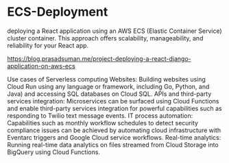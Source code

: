 # ECS-Deployment
deploying a React application using an AWS ECS (Elastic Container Service) cluster container. This approach offers scalability, manageability, and reliability for your React app.


https://blog.prasadsuman.me/project-deploying-a-react-django-application-on-aws-ecs 


Use cases of Serverless computing
Websites: Building websites using Cloud Run using any language or framework, including Go, Python, and Java) and accessing SQL databases on Cloud SQL.
APIs and third-party services integration: Microservices can be surfaced using Cloud Functions and enable third-party services integration for powerful capabilities such as responding to Twilio text message events.
IT process automation: Capabilities such as monthly workflow schedules to detect security compliance issues can be achieved by automating cloud infrastructure with Eventarc triggers and Google Cloud service workflows.
Real-time analytics: Running real-time data analytics on files streamed from Cloud Storage into BigQuery using Cloud Functions.
